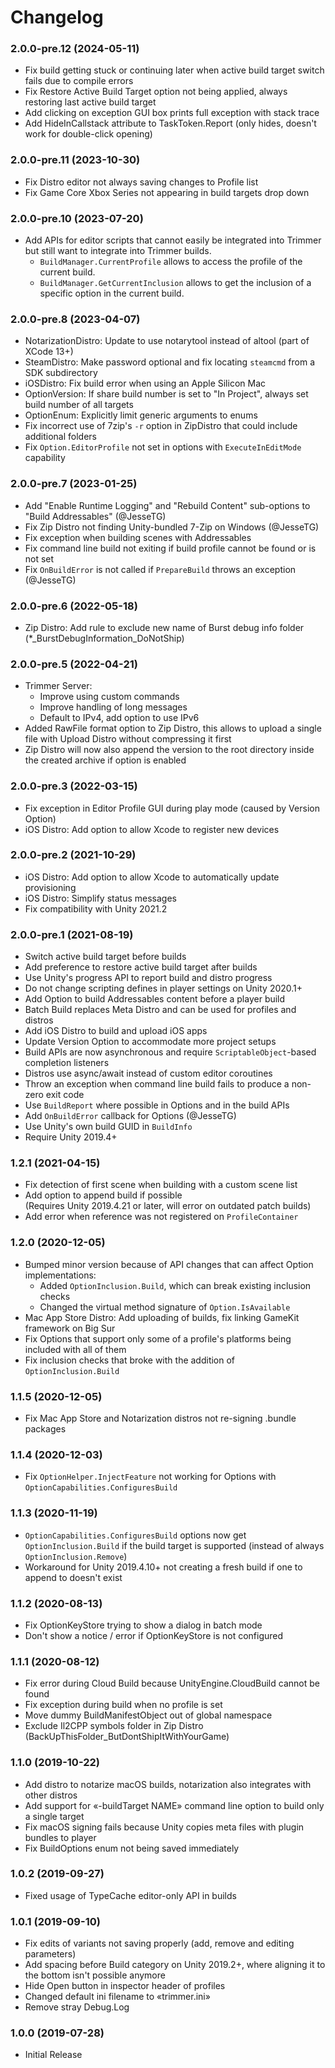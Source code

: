 # Changelog

### 2.0.0-pre.12 (2024-05-11)
* Fix build getting stuck or continuing later when active build target switch fails due to compile errors
* Fix Restore Active Build Target option not being applied, always restoring last active build target
* Add clicking on exception GUI box prints full exception with stack trace
* Add HideInCallstack attribute to TaskToken.Report (only hides, doesn't work for double-click opening)

### 2.0.0-pre.11 (2023-10-30)
* Fix Distro editor not always saving changes to Profile list
* Fix Game Core Xbox Series not appearing in build targets drop down

### 2.0.0-pre.10 (2023-07-20)
* Add APIs for editor scripts that cannot easily be integrated into Trimmer
  but still want to integrate into Trimmer builds.
  * `BuildManager.CurrentProfile` allows to access the profile of the current build.
  * `BuildManager.GetCurrentInclusion` allows to get the inclusion of a specific option
    in the current build.

### 2.0.0-pre.8 (2023-04-07)
* NotarizationDistro: Update to use notarytool instead of altool (part of XCode 13+)
* SteamDistro: Make password optional and fix locating `steamcmd` from a SDK subdirectory
* iOSDistro: Fix build error when using an Apple Silicon Mac
* OptionVersion: If share build number is set to "In Project", always set build number of all targets
* OptionEnum: Explicitly limit generic arguments to enums
* Fix incorrect use of 7zip's `-r` option in ZipDistro that could include additional folders
* Fix `Option.EditorProfile` not set in options with `ExecuteInEditMode` capability

### 2.0.0-pre.7 (2023-01-25)
* Add "Enable Runtime Logging" and "Rebuild Content" sub-options to "Build Addressables" (@JesseTG)
* Fix Zip Distro not finding Unity-bundled 7-Zip on Windows (@JesseTG)
* Fix exception when building scenes with Addressables
* Fix command line build not exiting if build profile cannot be found or is not set
* Fix `OnBuildError` is not called if `PrepareBuild` throws an exception (@JesseTG)

### 2.0.0-pre.6 (2022-05-18)
* Zip Distro: Add rule to exclude new name of Burst debug info folder (*_BurstDebugInformation_DoNotShip)

### 2.0.0-pre.5 (2022-04-21)
* Trimmer Server:
  * Improve using custom commands
  * Improve handling of long messages
  * Default to IPv4, add option to use IPv6
* Added RawFile format option to Zip Distro, this allows to upload a single file
  with Upload Distro without compressing it first
* Zip Distro will now also append the version to the root directory inside the
  created archive if option is enabled

### 2.0.0-pre.3 (2022-03-15)
* Fix exception in Editor Profile GUI during play mode (caused by Version Option)
* iOS Distro: Add option to allow Xcode to register new devices

### 2.0.0-pre.2 (2021-10-29)
* iOS Distro: Add option to allow Xcode to automatically update provisioning
* iOS Distro: Simplify status messages
* Fix compatibility with Unity 2021.2

### 2.0.0-pre.1 (2021-08-19)
* Switch active build target before builds
* Add preference to restore active build target after builds
* Use Unity's progress API to report build and distro progress
* Do not change scripting defines in player settings on Unity 2020.1+
* Add Option to build Addressables content before a player build
* Batch Build replaces Meta Distro and can be used for profiles and distros
* Add iOS Distro to build and upload iOS apps
* Update Version Option to accommodate more project setups
* Build APIs are now asynchronous and require `ScriptableObject`-based completion listeners
* Distros use async/await instead of custom editor coroutines
* Throw an exception when command line build fails to produce a non-zero exit code
* Use `BuildReport` where possible in Options and in the build APIs
* Add `OnBuildError` callback for Options (@JesseTG)
* Use Unity's own build GUID in `BuildInfo`
* Require Unity 2019.4+

### 1.2.1 (2021-04-15)
* Fix detection of first scene when building with a custom scene list
* Add option to append build if possible<br>
  (Requires Unity 2019.4.21 or later, will error on outdated patch builds)
* Add error when reference was not registered on `ProfileContainer`

### 1.2.0 (2020-12-05)
* Bumped minor version because of API changes that can affect Option implementations:
  * Added `OptionInclusion.Build`, which can break existing inclusion checks
  * Changed the virtual method signature of `Option.IsAvailable`
* Mac App Store Distro: Add uploading of builds, fix linking GameKit framework on Big Sur
* Fix Options that support only some of a profile's platforms being included with all of them
* Fix inclusion checks that broke with the addition of `OptionInclusion.Build`

### 1.1.5 (2020-12-05)
* Fix Mac App Store and Notarization distros not re-signing .bundle packages

### 1.1.4 (2020-12-03)
* Fix `OptionHelper.InjectFeature` not working for Options with `OptionCapabilities.ConfiguresBuild`

### 1.1.3 (2020-11-19)
* `OptionCapabilities.ConfiguresBuild` options now get `OptionInclusion.Build` if the build target is supported (instead of always `OptionInclusion.Remove`)
* Workaround for Unity 2019.4.10+ not creating a fresh build if one to append to doesn't exist

### 1.1.2 (2020-08-13)
* Fix OptionKeyStore trying to show a dialog in batch mode
* Don't show a notice / error if OptionKeyStore is not configured

### 1.1.1 (2020-08-12)
* Fix error during Cloud Build because UnityEngine.CloudBuild cannot be found
* Fix exception during build when no profile is set
* Move dummy BuildManifestObject out of global namespace
* Exclude Il2CPP symbols folder in Zip Distro (BackUpThisFolder_ButDontShipItWithYourGame)

### 1.1.0 (2019-10-22)
* Add distro to notarize macOS builds, notarization also integrates with other distros
* Add support for «-buildTarget NAME» command line option to build only a single target
* Fix macOS signing fails because Unity copies meta files with plugin bundles to player
* Fix BuildOptions enum not being saved immediately

### 1.0.2 (2019-09-27)
* Fixed usage of TypeCache editor-only API in builds

### 1.0.1 (2019-09-10)
* Fix edits of variants not saving properly (add, remove and editing parameters)
* Add spacing before Build category on Unity 2019.2+, where aligning it to the bottom isn't possible anymore
* Hide Open button in inspector header of profiles
* Changed default ini filename to «trimmer.ini»
* Remove stray Debug.Log

### 1.0.0 (2019-07-28)
* Initial Release
